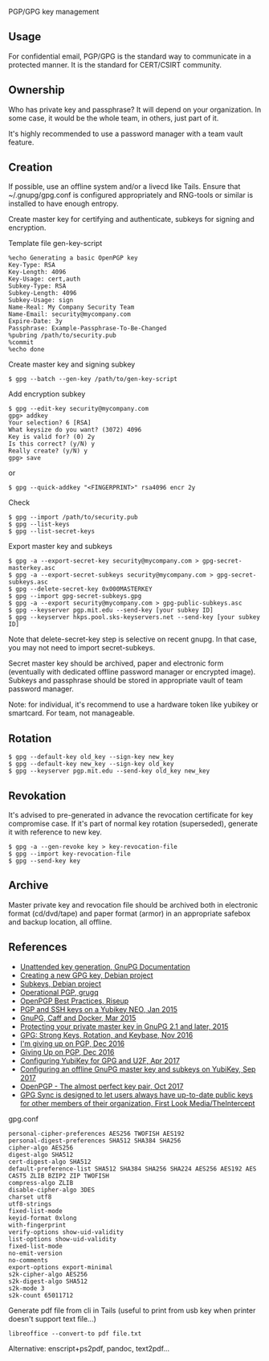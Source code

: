 PGP/GPG key management

## Usage

For confidential email, PGP/GPG is the standard way to communicate in a protected manner.
It is the standard for CERT/CSIRT community.

## Ownership

Who has private key and passphrase?
It will depend on your organization. In some case, it would be the whole team, in others, just part of it.

It's highly recommended to use a password manager with a team vault feature.

## Creation

If possible, use an offline system and/or a livecd like Tails.
Ensure that ~/.gnupg/gpg.conf is configured appropriately and RNG-tools or similar is installed to have enough entropy.

Create master key for certifying and authenticate, subkeys for signing and encryption.

Template file gen-key-script
```
%echo Generating a basic OpenPGP key
Key-Type: RSA
Key-Length: 4096
Key-Usage: cert,auth
Subkey-Type: RSA
Subkey-Length: 4096
Subkey-Usage: sign
Name-Real: My Company Security Team
Name-Email: security@mycompany.com
Expire-Date: 3y
Passphrase: Example-Passphrase-To-Be-Changed
%pubring /path/to/security.pub
%commit
%echo done
```

Create master key and signing subkey
```
$ gpg --batch --gen-key /path/to/gen-key-script
```

Add encryption subkey
```
$ gpg --edit-key security@mycompany.com
gpg> addkey
Your selection? 6 [RSA]
What keysize do you want? (3072) 4096
Key is valid for? (0) 2y
Is this correct? (y/N) y
Really create? (y/N) y
gpg> save
```
or
```
$ gpg --quick-addkey "<FINGERPRINT>" rsa4096 encr 2y
```

Check
```
$ gpg --import /path/to/security.pub
$ gpg --list-keys
$ gpg --list-secret-keys
```

Export master key and subkeys
```
$ gpg -a --export-secret-key security@mycompany.com > gpg-secret-masterkey.asc
$ gpg -a --export-secret-subkeys security@mycompany.com > gpg-secret-subkeys.asc
$ gpg --delete-secret-key 0x000MASTERKEY
$ gpg --import gpg-secret-subkeys.gpg
$ gpg -a --export security@mycompany.com > gpg-public-subkeys.asc
$ gpg --keyserver pgp.mit.edu --send-key [your subkey ID]
$ gpg --keyserver hkps.pool.sks-keyservers.net --send-key [your subkey ID]
```
Note that delete-secret-key step is selective on recent gnupg. In that case, you may not need to import secret-subkeys.

Secret master key should be archived, paper and electronic form (eventually with dedicated offline password manager or encrypted image).
Subkeys and passphrase should be stored in appropriate vault of team password manager.

Note: for individual, it's recommend to use a hardware token like yubikey or smartcard. For team, not manageable.

## Rotation

```
$ gpg --default-key old_key --sign-key new_key
$ gpg --default-key new_key --sign-key old_key
$ gpg --keyserver pgp.mit.edu --send-key old_key new_key
```

## Revokation

It's advised to pre-generated in advance the revocation certificate for key compromise case.
If it's part of normal key rotation (superseded), generate it with reference to new key.

```
$ gpg -a --gen-revoke key > key-revocation-file
$ gpg --import key-revocation-file
$ gpg --send-key key
```


## Archive

Master private key and revocation file should be archived both in electronic format (cd/dvd/tape) and paper format (armor) in an appropriate safebox and backup location, all offline.

## References

* [Unattended key generation, GnuPG Documentation](https://www.gnupg.org/documentation/manuals/gnupg/Unattended-GPG-key-generation.html)
* [Creating a new GPG key, Debian project](http://keyring.debian.org/creating-key.html)
* [Subkeys, Debian project](https://wiki.debian.org/subkeys)
* [Operational PGP, grugq](https://gist.github.com/grugq/03167bed45e774551155)
* [OpenPGP Best Practices, Riseup](https://help.riseup.net/en/security/message-security/openpgp/best-practices)
* [PGP and SSH keys on a Yubikey NEO, Jan 2015](https://www.esev.com/blog/post/2015-01-pgp-ssh-key-on-yubikey-neo/)
* [GnuPG, Caff and Docker, Mar 2015](http://www.barkingiguana.com/2015/03/02/gnupg-caff-and-docker-for-great-justice/)
* [Protecting your private master key in GnuPG 2.1 and later, 2015](https://rudd-o.com/linux-and-free-software/protecting-your-private-master-key-in-gnupg-2-1-and-later)
* [GPG: Strong Keys, Rotation, and Keybase, Nov 2016](https://sungo.wtf/2016/11/23/gpg-strong-keys-rotation-and-keybase.html)
* [I'm giving up on PGP, Dec 2016](https://blog.filippo.io/giving-up-on-long-term-pgp/)
* [Giving Up on PGP, Dec 2016](https://www.schneier.com/blog/archives/2016/12/giving_up_on_pg.html)
* [Configuring YubiKey for GPG and U2F, Apr 2017](https://research.kudelskisecurity.com/2017/04/28/configuring-yubikey-for-gpg-and-u2f/)
* [Configuring an offline GnuPG master key and subkeys on YubiKey, Sep 2017](https://www.andreagrandi.it/2017/09/30/configuring-offline-gnupg-masterkey-subkeys-on-yubikey/)
* [OpenPGP - The almost perfect key pair, Oct 2017](https://blog.eleven-labs.com/en/openpgp-almost-perfect-key-pair-part-1/)
* [GPG Sync is designed to let users always have up-to-date public keys for other members of their organization, First Look Media/TheIntercept](https://github.com/firstlookmedia/gpgsync)

gpg.conf
```
personal-cipher-preferences AES256 TWOFISH AES192
personal-digest-preferences SHA512 SHA384 SHA256
cipher-algo AES256
digest-algo SHA512
cert-digest-algo SHA512
default-preference-list SHA512 SHA384 SHA256 SHA224 AES256 AES192 AES CAST5 ZLIB BZIP2 ZIP TWOFISH
compress-algo ZLIB
disable-cipher-algo 3DES
charset utf8
utf8-strings
fixed-list-mode
keyid-format 0xlong
with-fingerprint
verify-options show-uid-validity
list-options show-uid-validity
fixed-list-mode
no-emit-version
no-comments
export-options export-minimal
s2k-cipher-algo AES256
s2k-digest-algo SHA512
s2k-mode 3
s2k-count 65011712
```

Generate pdf file from cli in Tails (useful to print from usb key when printer doesn't support text file...)
```
libreoffice --convert-to pdf file.txt
```
Alternative: enscript+ps2pdf, pandoc, text2pdf...
